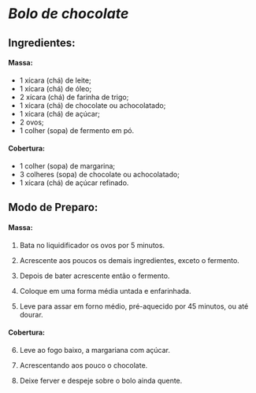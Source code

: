  # _Bolo de chocolate_ 

 ## **Ingredientes:**
 #### Massa:
- 1 xícara (chá) de leite;
- 1 xícara (chá) de óleo;
- 2 xícara (chá) de farinha de trigo;
- 1 xícara (chá) de chocolate ou achocolatado;
- 1 xícara (chá) de açúcar;
- 2 ovos;
- 1 colher (sopa) de fermento em pó.
#### Cobertura:
- 1 colher (sopa) de margarina;
- 3 colheres (sopa) de chocolate ou achocolatado;
- 1 xícara (chá) de açúcar refinado.

## **Modo de Preparo:**
#### Massa:
1. Bata no liquidificador os ovos por 5 minutos.

2. Acrescente aos poucos os demais ingredientes, exceto o fermento.

3. Depois de bater acrescente então o fermento.

4. Coloque em uma forma média untada e enfarinhada.

5. Leve para assar em forno médio, pré-aquecido por 45 minutos, ou até dourar.

#### Cobertura:

6. Leve ao fogo baixo, a margariana com açúcar.

7. Acrescentando aos pouco o chocolate.

8. Deixe ferver e despeje sobre o bolo ainda quente.

